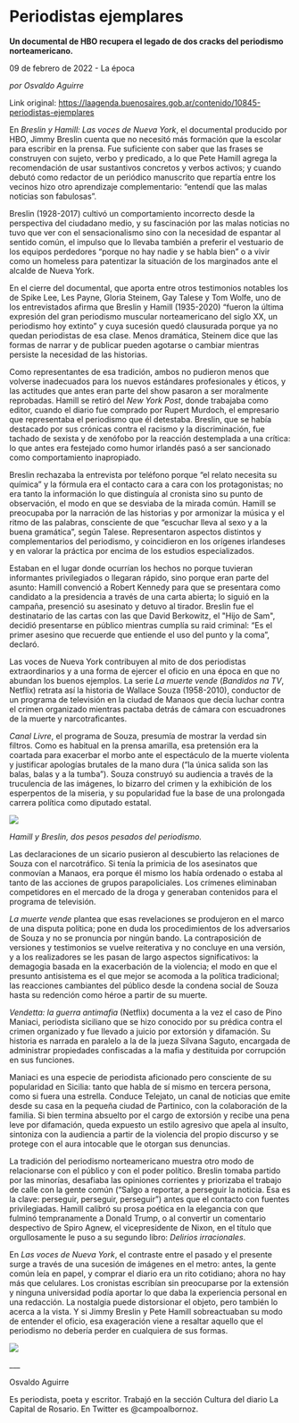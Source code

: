 # Periodistas ejemplares

**Un documental de HBO recupera el legado de dos cracks del periodismo norteamericano.**

09 de febrero de 2022 - La época

_por Osvaldo Aguirre_

Link original: https://laagenda.buenosaires.gob.ar/contenido/10845-periodistas-ejemplares



En *Breslin y Hamill: Las voces de Nueva York*, el documental producido por HBO, Jimmy Breslin cuenta que no necesitó más formación que la escolar para escribir en la prensa. Fue suficiente con saber que las frases se construyen con sujeto, verbo y predicado, a lo que Pete Hamill agrega la recomendación de usar sustantivos concretos y verbos activos; y cuando debutó como redactor de un periódico manuscrito que repartía entre los vecinos hizo otro aprendizaje complementario: “entendí que las malas noticias son fabulosas”.




Breslin (1928-2017) cultivó un comportamiento incorrecto desde la perspectiva del ciudadano medio, y su fascinación por las malas noticias no tuvo que ver con el sensacionalismo sino con la necesidad de espantar al sentido común, el impulso que lo llevaba también a preferir el vestuario de los equipos perdedores “porque no hay nadie y se habla bien” o a vivir como un homeless para patentizar la situación de los marginados ante el alcalde de Nueva York.




En el cierre del documental, que aporta entre otros testimonios notables los de Spike Lee, Les Payne, Gloria Steinem, Gay Talese y Tom Wolfe, uno de los entrevistados afirma que Breslin y Hamill (1935-2020) “fueron la última expresión del gran periodismo muscular norteamericano del siglo XX, un periodismo hoy extinto” y cuya sucesión quedó clausurada porque ya no quedan periodistas de esa clase. Menos dramática, Steinem dice que las formas de narrar y de publicar pueden agotarse o cambiar mientras persiste la necesidad de las historias.




Como representantes de esa tradición, ambos no pudieron menos que volverse inadecuados para los nuevos estándares profesionales y éticos, y las actitudes que antes eran parte del show pasaron a ser moralmente reprobadas. Hamill se retiró del *New York Post*, donde trabajaba como editor, cuando el diario fue comprado por Rupert Murdoch, el empresario que representaba el periodismo que él detestaba. Breslin, que se había destacado por sus crónicas contra el racismo y la discriminación, fue tachado de sexista y de xenófobo por la reacción destemplada a una crítica: lo que antes era festejado como humor irlandés pasó a ser sancionado como comportamiento inapropiado.




Breslin rechazaba la entrevista por teléfono porque “el relato necesita su química” y la fórmula era el contacto cara a cara con los protagonistas; no era tanto la información lo que distinguía al cronista sino su punto de observación, el modo en que se desviaba de la mirada común. Hamill se preocupaba por la narración de las historias y por armonizar la música y el ritmo de las palabras, consciente de que “escuchar lleva al sexo y a la buena gramática”, según Talese. Representaron aspectos distintos y complementarios del periodismo, y coincidieron en los orígenes irlandeses y en valorar la práctica por encima de los estudios especializados.




Estaban en el lugar donde ocurrían los hechos no porque tuvieran informantes privilegiados o llegaran rápido, sino porque eran parte del asunto: Hamill convenció a Robert Kennedy para que se presentara como candidato a la presidencia a través de una carta abierta; lo siguió en la campaña, presenció su asesinato y detuvo al tirador. Breslin fue el destinatario de las cartas con las que David Berkowitz, el "Hijo de Sam", decidió presentarse en público mientras cumplía su raid criminal: “Es el primer asesino que recuerde que entiende el uso del punto y la coma”, declaró.




Las voces de Nueva York contribuyen al mito de dos periodistas extraordinarios y a una forma de ejercer el oficio en una época en que no abundan los buenos ejemplos. La serie *La muerte vende* (*Bandidos na TV*, Netflix) retrata así la historia de Wallace Souza (1958-2010), conductor de un programa de televisión en la ciudad de Manaos que decía luchar contra el crimen organizado mientras pactaba detrás de cámara con escuadrones de la muerte y narcotraficantes.




*Canal Livre*, el programa de Souza, presumía de mostrar la verdad sin filtros. Como es habitual en la prensa amarilla, esa pretensión era la coartada para exacerbar el morbo ante el espectáculo de la muerte violenta y justificar apologías brutales de la mano dura (“la única salida son las balas, balas y a la tumba”). Souza construyó su audiencia a través de la truculencia de las imágenes, lo bizarro del crimen y la exhibición de los esperpentos de la miseria, y su popularidad fue la base de una prolongada carrera política como diputado estatal.




![](https://cdn.feater.me/files/images/145133/ada1f54f-20fd-42b4-b436-907cc8bd3ca7.jpeg)




*Hamill y Breslin, dos pesos pesados del periodismo.*




Las declaraciones de un sicario pusieron al descubierto las relaciones de Souza con el narcotráfico. Si tenía la primicia de los asesinatos que conmovían a Manaos, era porque él mismo los había ordenado o estaba al tanto de las acciones de grupos parapoliciales. Los crímenes eliminaban competidores en el mercado de la droga y generaban contenidos para el programa de televisión.




*La muerte vende* plantea que esas revelaciones se produjeron en el marco de una disputa política; pone en duda los procedimientos de los adversarios de Souza y no se pronuncia por ningún bando. La contraposición de versiones y testimonios se vuelve reiterativa y no concluye en una versión, y a los realizadores se les pasan de largo aspectos significativos: la demagogia basada en la exacerbación de la violencia; el modo en que el presunto antisistema es el que mejor se acomoda a la política tradicional; las reacciones cambiantes del público desde la condena social de Souza hasta su redención como héroe a partir de su muerte.




*Vendetta: la guerra antimafia* (Netflix) documenta a la vez el caso de Pino Maniaci, periodista siciliano que se hizo conocido por su prédica contra el crimen organizado y fue llevado a juicio por extorsión y difamación. Su historia es narrada en paralelo a la de la jueza Silvana Saguto, encargada de administrar propiedades confiscadas a la mafia y destituida por corrupción en sus funciones.




Maniaci es una especie de periodista aficionado pero consciente de su popularidad en Sicilia: tanto que habla de sí mismo en tercera persona, como si fuera una estrella. Conduce Telejato, un canal de noticias que emite desde su casa en la pequeña ciudad de Partinico, con la colaboración de la familia. Si bien termina absuelto por el cargo de extorsión y recibe una pena leve por difamación, queda expuesto un estilo agresivo que apela al insulto, sintoniza con la audiencia a partir de la violencia del propio discurso y se protege con el aura intocable que le otorgan sus denuncias.




La tradición del periodismo norteamericano muestra otro modo de relacionarse con el público y con el poder político. Breslin tomaba partido por las minorías, desafiaba las opiniones corrientes y priorizaba el trabajo de calle con la gente común (“Salgo a reportar, a perseguir la noticia. Esa es la clave: perseguir, perseguir, perseguir”) antes que el contacto con fuentes privilegiadas. Hamill calibró su prosa poética en la elegancia con que fulminó tempranamente a Donald Trump, o al convertir un comentario despectivo de Spiro Agnew, el vicepresidente de Nixon, en el título que orgullosamente le puso a su segundo libro: *Delirios irracionales*.




En *Las voces de Nueva York*, el contraste entre el pasado y el presente surge a través de una sucesión de imágenes en el metro: antes, la gente común leía en papel, y comprar el diario era un rito cotidiano; ahora no hay más que celulares. Los cronistas escribían sin preocuparse por la extensión y ninguna universidad podía aportar lo que daba la experiencia personal en una redacción. La nostalgia puede distorsionar el objeto, pero también lo acerca a la vista. Y si Jimmy Breslin y Pete Hamill sobreactuaban su modo de entender el oficio, esa exageración viene a resaltar aquello que el periodismo no debería perder en cualquiera de sus formas.




[![](https://img.youtube.com/vi/JSr_xVQimlY/0.jpg)](https://www.youtube.com/watch?v=JSr_xVQimlY)




\_\_\_




Osvaldo Aguirre




Es periodista, poeta y escritor. Trabajó en la sección Cultura del diario La Capital de Rosario. En Twitter es @campoalbornoz.




